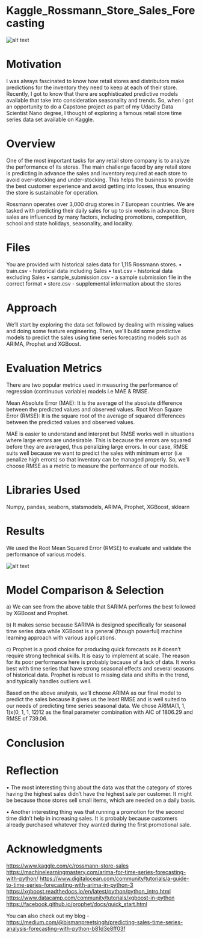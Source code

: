 # Kaggle_Rossmann_Store_Sales_Forecasting

![alt text](https://github.com/bisman16/Kaggle_Rossmann_Store_Sales_Forecasting/blob/master/rossmann.png)

# Motivation 
I was always fascinated to know how retail stores and distributors make predictions for the inventory they need to keep at each of their store. Recently, I got to know that there are sophisticated predictive models available that take into consideration seasonality and trends. So, when I got an opportunity to do a Capstone project as part of my Udacity Data Scientist Nano degree, I thought of exploring a famous retail store time series data set available on Kaggle.

# Overview
One of the most important tasks for any retail store company is to analyze the performance of its stores. The main challenge faced by any retail store is predicting in advance the sales and inventory required at each store to avoid over-stocking and under-stocking. This helps the business to provide the best customer experience and avoid getting into losses, thus ensuring the store is sustainable for operation.

Rossmann operates over 3,000 drug stores in 7 European countries. We are tasked with predicting their daily sales for up to six weeks in advance. Store sales are influenced by many factors, including promotions, competition, school and state holidays, seasonality, and locality. 

# Files
You are provided with historical sales data for 1,115 Rossmann stores. 
•	train.csv - historical data including Sales
•	test.csv - historical data excluding Sales
•	sample_submission.csv - a sample submission file in the correct format
•	store.csv - supplemental information about the stores

# Approach
We’ll start by exploring the data set followed by dealing with missing values and doing some feature engineering. Then, we’ll build some predictive models to predict the sales using time series forecasting models such as ARIMA, Prophet and XGBoost.

# Evaluation Metrics
There are two popular metrics used in measuring the performance of regression (continuous variable) models i.e MAE & RMSE.

Mean Absolute Error (MAE): It is the average of the absolute difference between the predicted values and observed values.
Root Mean Square Error (RMSE): It is the square root of the average of squared differences between the predicted values and observed values.

MAE is easier to understand and interpret but RMSE works well in situations where large errors are undesirable. This is because the errors are squared before they are averaged, thus penalizing large errors. In our case, RMSE suits well because we want to predict the sales with minimum error (i.e penalize high errors) so that inventory can be managed properly.
So, we’ll choose RMSE as a metric to measure the performance of our models.

# Libraries Used
Numpy, pandas, seaborn, statsmodels, ARIMA, Prophet, XGBoost, sklearn

# Results
We used the Root Mean Squared Error (RMSE) to evaluate and validate the performance of various models. 


![alt text](https://github.com/bisman16/Kaggle_Rossmann_Store_Sales_Forecasting/blob/master/model_comparison.JPG)

# Model Comparison & Selection
a) We can see from the above table that SARIMA performs the best followed by XGBoost and Prophet.

b) It makes sense because SARIMA is designed specifically for seasonal time series data while XGBoost is a general (though powerful) machine learning approach with various applications.

c) Prophet is a good choice for producing quick forecasts as it doesn’t require strong technical skills. It is easy to implement at scale. The reason for its poor performance here is probably because of a lack of data. It works best with time series that have strong seasonal effects and several seasons of historical data. Prophet is robust to missing data and shifts in the trend, and typically handles outliers well.

Based on the above analysis, we’ll choose ARIMA as our final model to predict the sales because it gives us the least RMSE and is well suited to our needs of predicting time series seasonal data. We chose ARIMA(1, 1, 1)x(0, 1, 1, 12)12 as the final parameter combination with AIC of 1806.29 and RMSE of 739.06.

# Conclusion

# Reflection
•	The most interesting thing about the data was that the category of stores having the highest sales didn’t have the highest sale per customer. It might be because those stores sell small items, which are needed on a daily basis.

•	Another interesting thing was that running a promotion for the second time didn’t help in increasing sales. It is probably because customers already purchased whatever they wanted during the first promotional sale.

# Acknowledgments

https://www.kaggle.com/c/rossmann-store-sales
https://machinelearningmastery.com/arima-for-time-series-forecasting-with-python/
https://www.digitalocean.com/community/tutorials/a-guide-to-time-series-forecasting-with-arima-in-python-3
https://xgboost.readthedocs.io/en/latest/python/python_intro.html
https://www.datacamp.com/community/tutorials/xgboost-in-python
https://facebook.github.io/prophet/docs/quick_start.html

You can also check out my blog - https://medium.com/@bismanpreetsingh/predicting-sales-time-series-analysis-forecasting-with-python-b81d3e8ff03f
